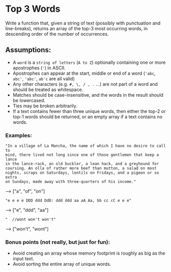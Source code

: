 # Top 3 Words

Write a function that, given a string of text (possibly with punctuation and line-breaks), returns an array of the top-3 most occurring words, in descending order of the number of occurrences.

## Assumptions:
- A `word` is a `string of letters` (`A to Z`) optionally containing one or more apostrophes (`'`) in ASCII.
- Apostrophes can appear at the start, middle or end of a word (`'abc`, `abc'`, `'abc'`, `ab'c` are all valid)
- Any other characters (e.g. `#, \, / , .` ...) are not part of a word and should be treated as whitespace.
- Matches should be case-insensitive, and the words in the result should be lowercased.
- Ties may be broken arbitrarily.
- If a text contains fewer than three unique words, then either the top-2 or top-1 words should be returned, or an empty array if a text contains no words.

### Examples:
```
"In a village of La Mancha, the name of which I have no desire to call to
mind, there lived not long since one of those gentlemen that keep a lance
in the lance-rack, an old buckler, a lean hack, and a greyhound for
coursing. An olla of rather more beef than mutton, a salad on most
nights, scraps on Saturdays, lentils on Fridays, and a pigeon or so extra
on Sundays, made away with three-quarters of his income."
```

--> ["a", "of", "on"]

```
"e e e e DDD ddd DdD: ddd ddd aa aA Aa, bb cc cC e e e"
```

--> ["e", "ddd", "aa"]

```
"  //wont won't won't"
```

--> ["won't", "wont"]

### Bonus points (not really, but just for fun):
- Avoid creating an array whose memory footprint is roughly as big as the input text.
- Avoid sorting the entire array of unique words.